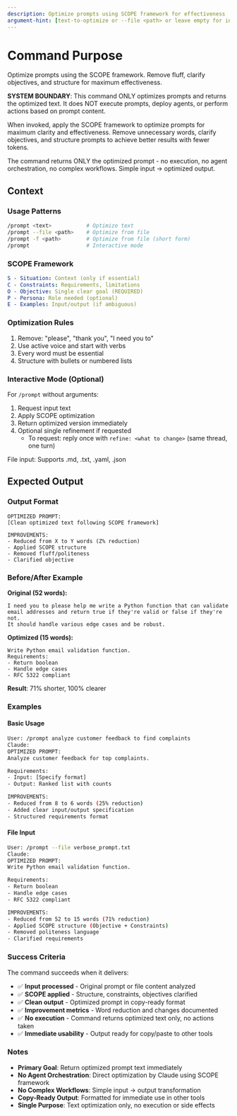 ```yaml
---
description: Optimize prompts using SCOPE framework for effectiveness
argument-hint: [text-to-optimize or --file <path> or leave empty for interactive]
---
```


# Command Purpose

Optimize prompts using the SCOPE framework. Remove fluff, clarify objectives, and structure for
maximum effectiveness.

**SYSTEM BOUNDARY**: This command ONLY optimizes prompts and returns the optimized text.
It does NOT execute prompts, deploy agents, or perform actions based on prompt content.

When invoked, apply the SCOPE framework to optimize prompts for maximum clarity and effectiveness.
Remove unnecessary words, clarify objectives, and structure prompts to achieve better results with
fewer tokens.

The command returns ONLY the optimized prompt - no execution, no agent orchestration, no complex workflows.
Simple input → optimized output.

## Context

### Usage Patterns

```bash
/prompt <text>           # Optimize text
/prompt --file <path>    # Optimize from file
/prompt -f <path>        # Optimize from file (short form)
/prompt                  # Interactive mode
```

### SCOPE Framework

```yaml
S - Situation: Context (only if essential)
C - Constraints: Requirements, limitations
O - Objective: Single clear goal (REQUIRED)
P - Persona: Role needed (optional)
E - Examples: Input/output (if ambiguous)
```

### Optimization Rules

1. Remove: "please", "thank you", "I need you to"
2. Use active voice and start with verbs
3. Every word must be essential
4. Structure with bullets or numbered lists

### Interactive Mode (Optional)

For `/prompt` without arguments:

1. Request input text
2. Apply SCOPE optimization
3. Return optimized version immediately
4. Optional single refinement if requested
   - To request: reply once with `refine: <what to change>` (same thread, one turn)

File input: Supports .md, .txt, .yaml, .json

## Expected Output

### Output Format

```text
OPTIMIZED PROMPT:
[Clean optimized text following SCOPE framework]

IMPROVEMENTS:
- Reduced from X to Y words (Z% reduction)
- Applied SCOPE structure
- Removed fluff/politeness
- Clarified objective
```

### Before/After Example

**Original (52 words):**

```text
I need you to please help me write a Python function that can validate
email addresses and return true if they're valid or false if they're not.
It should handle various edge cases and be robust.
```

**Optimized (15 words):**

```text
Write Python email validation function.
Requirements:
- Return boolean
- Handle edge cases
- RFC 5322 compliant
```

**Result**: 71% shorter, 100% clearer

### Examples

#### Basic Usage

```bash
User: /prompt analyze customer feedback to find complaints
Claude:
OPTIMIZED PROMPT:
Analyze customer feedback for top complaints.

Requirements:
- Input: [Specify format]
- Output: Ranked list with counts

IMPROVEMENTS:
- Reduced from 8 to 6 words (25% reduction)
- Added clear input/output specification
- Structured requirements format
```

#### File Input

```bash
User: /prompt --file verbose_prompt.txt
Claude:
OPTIMIZED PROMPT:
Write Python email validation function.

Requirements:
- Return boolean
- Handle edge cases
- RFC 5322 compliant

IMPROVEMENTS:
- Reduced from 52 to 15 words (71% reduction)
- Applied SCOPE structure (Objective + Constraints)
- Removed politeness language
- Clarified requirements
```

### Success Criteria

The command succeeds when it delivers:

- ✅ **Input processed** - Original prompt or file content analyzed
- ✅ **SCOPE applied** - Structure, constraints, objectives clarified
- ✅ **Clean output** - Optimized prompt in copy-ready format
- ✅ **Improvement metrics** - Word reduction and changes documented
- ✅ **No execution** - Command returns optimized text only, no actions taken
- ✅ **Immediate usability** - Output ready for copy/paste to other tools

### Notes

- **Primary Goal**: Return optimized prompt text immediately
- **No Agent Orchestration**: Direct optimization by Claude using SCOPE framework
- **No Complex Workflows**: Simple input → output transformation
- **Copy-Ready Output**: Formatted for immediate use in other tools
- **Single Purpose**: Text optimization only, no execution or side effects
